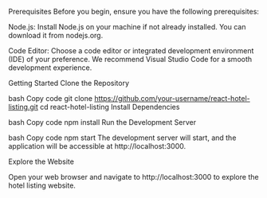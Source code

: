 Prerequisites
Before you begin, ensure you have the following prerequisites:

Node.js: Install Node.js on your machine if not already installed. You can download it from nodejs.org.

Code Editor: Choose a code editor or integrated development environment (IDE) of your preference. We recommend Visual Studio Code for a smooth development experience.

Getting Started
Clone the Repository

bash
Copy code
git clone https://github.com/your-username/react-hotel-listing.git
cd react-hotel-listing
Install Dependencies

bash
Copy code
npm install
Run the Development Server

bash
Copy code
npm start
The development server will start, and the application will be accessible at http://localhost:3000.

Explore the Website

Open your web browser and navigate to http://localhost:3000 to explore the hotel listing website.
